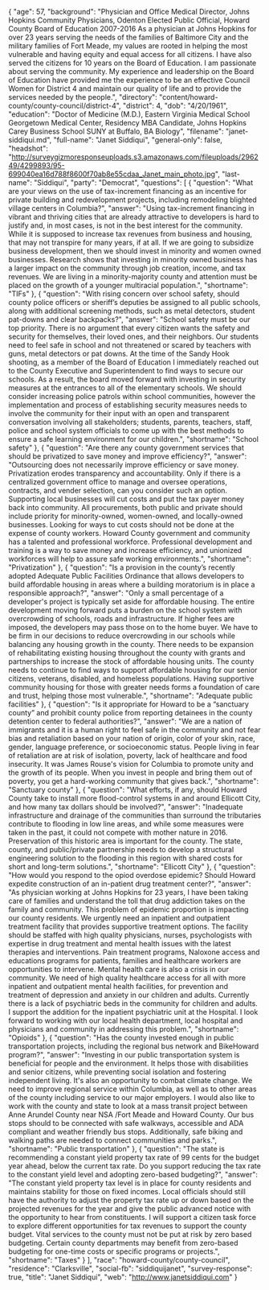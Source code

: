 {
  "age": 57,
  "background": "Physician and Office Medical Director, Johns Hopkins Community Physicians, Odenton Elected Public Official, Howard County Board of Education 2007-2016 As a physician at Johns Hopkins for over 23 years serving the needs of the families of Baltimore City and the military families of Fort Meade, my values are rooted in helping the most vulnerable and having equity and equal access for all citizens. I have also served the citizens for 10 years on the Board of Education. I am passionate about serving the community. My experience and leadership on the Board of Education have provided me the experience to be an effective Council Women for District 4 and maintain our quality of life and to provide the services needed by the people.",
  "directory": "content/howard-county/county-council/district-4",
  "district": 4,
  "dob": "4/20/1961",
  "education": "Doctor of Medicine (M.D.), Eastern Virginia Medical School Georgetown Medical Center, Residency MBA Candidate, Johns Hopkins Carey Business School SUNY at Buffalo, BA Biology",
  "filename": "janet-siddiqui.md",
  "full-name": "Janet Siddiqui",
  "general-only": false,
  "headshot": "http://surveygizmoresponseuploads.s3.amazonaws.com/fileuploads/296249/4299893/95-699040ea16d788f8600f70ab8e55cdaa_Janet_main_photo.jpg",
  "last-name": "Siddiqui",
  "party": "Democrat",
  "questions": [
    {
      "question": "What are your views on the use of tax-increment financing as an incentive for private building and redevelopment projects, including remodeling blighted village centers in Columbia?",
      "answer": "Using tax-increment financing in vibrant and thriving cities that are already attractive to developers is hard to justify and, in most cases, is not in the best interest for the community. While it is supposed to increase tax revenues from business and housing, that may not transpire for many years, if at all. If we are going to subsidize business development, then we should invest in minority and women owned businesses.  Research shows that investing in minority owned business has a larger impact on the community through job creation, income, and tax revenues. We are living in a minority-majority county and attention must be placed on the growth of a younger multiracial population.",
      "shortname": "TIFs"
    },
    {
      "question": "With rising concern over school safety, should county police officers or sheriff’s deputies be assigned to all public schools, along with additional screening methods, such as metal detectors, student pat-downs and clear backpacks?",
      "answer": "School safety must be our top priority. There is no argument that every citizen wants the safety and security for themselves, their loved ones, and their neighbors. Our students need to feel safe in school and not threatened or scared by teachers with guns, metal detectors or pat downs. At the time of the Sandy Hook shooting, as a member of the Board of Education I immediately reached out to the County Executive and Superintendent to find ways to secure our schools. As a result, the board moved forward with investing in security measures at the entrances to all of the elementary schools.  We should consider increasing police patrols within school communities, however the implementation and process of establishing security measures needs to involve the community for their input with an open and transparent conversation involving all stakeholders; students, parents, teachers, staff, police and school system officials to come up with the best methods to ensure a safe learning environment for our children.",
      "shortname": "School safety"
    },
    {
      "question": "Are there any county government services that should be privatized to save money and improve efficiency?",
      "answer": "Outsourcing does not necessarily improve efficiency or save money. Privatization erodes transparency and accountability. Only if there is a centralized government office to manage and oversee operations, contracts, and vender selection, can you consider such an option. Supporting local businesses will cut costs and put the tax payer money back into community. All procurements, both public and private should include priority for minority-owned, women-owned, and locally-owned businesses. Looking for ways to cut costs should not be done at the expense of county workers. Howard County government and community has a talented and professional workforce. Professional development and training is a way to save money and increase efficiency, and unionized workforces will help to assure safe working environments.",
      "shortname": "Privatization"
    },
    {
      "question": "Is a provision in the county’s recently adopted Adequate Public Facilities Ordinance that allows developers to build affordable housing in areas where a building moratorium is in place a responsible approach?",
      "answer": "Only a small percentage of a developer's project is typically set aside for affordable housing. The entire development moving forward puts a burden on the school system with overcrowding of schools, roads and infrastructure. If higher fees are imposed, the developers may pass those on to the home buyer. We have to be firm in our decisions to reduce overcrowding in our schools while balancing any housing growth in the county. There needs to be expansion of rehabilitating existing housing throughout the county with grants and partnerships to increase the stock of affordable housing units. The county needs to continue to find ways to support affordable housing for our senior citizens, veterans, disabled, and homeless populations. Having supportive community housing for those with greater needs forms a foundation of care and trust, helping those most vulnerable.",
      "shortname": "Adequate public facilities"
    },
    {
      "question": "Is it appropriate for Howard to be a “sanctuary county” and prohibit county police from reporting detainees in the county detention center to federal authorities?",
      "answer": "We are a nation of immigrants and it is a human right to feel safe in the community and not fear bias and retaliation based on your nation of origin, color of your skin, race, gender, language preference, or socioeconomic status. People living in fear of retaliation are at risk of isolation, poverty,  lack of healthcare and food insecurity. It was James Rouse's vision for Columbia to promote unity and the growth of its people. When you invest in people and bring them out of poverty, you get a hard-working community that gives back.",
      "shortname": "Sanctuary county"
    },
    {
      "question": "What efforts, if any, should Howard County take to install more flood-control systems in and around Ellicott City, and how many tax dollars should be involved?",
      "answer": "Inadequate infrastructure and drainage of the communities than surround the tributaries contribute to flooding in low line areas, and while some measures were taken in the past, it could not compete with mother nature in 2016.  Preservation of this historic area is important for the county. The state, county, and public/private partnership needs to develop a structural engineering solution to the flooding in this region with shared costs for short and long-term solutions.",
      "shortname": "Ellicott City"
    },
    {
      "question": "How would you respond to the opiod overdose epidemic? Should Howard expedite construction of an in-patient drug treatment center?",
      "answer": "As physician working at Johns Hopkins for 23 years, I have been taking care of families and understand the toll that drug addiction takes on the family and community.  This problem of epidemic proportion is impacting our county residents. We urgently need an inpatient and outpatient treatment facility that provides supportive treatment options. The facility should be staffed with high quality physicians, nurses, psychologists with expertise in drug treatment and mental health issues with the latest therapies and interventions. Pain treatment programs, Naloxone access and educations programs for patients, families and healthcare workers are opportunities to intervene. Mental health care is also a crisis in our community.  We need of high quality healthcare access for all with  more inpatient and outpatient mental health facilities, for prevention and treatment of depression and anxiety in our children and adults.  Currently there is a lack of psychiatric beds in the community for children and adults. I support the addition for the inpatient psychiatric unit at the Hospital.  I look forward to working with our local health department, local hospital and physicians and community in addressing this problem.",
      "shortname": "Opioids"
    },
    {
      "question": "Has the county invested enough in public transportation projects, including the regional bus network and BikeHoward program?",
      "answer": "Investing in our public transportation system is beneficial for people and the environment. It helps those with disabilities and senior citizens, while preventing social isolation and fostering independent living. It's also an opportunity to combat climate change. We need to improve regional service within Columbia, as well as to other areas of the county including service to our major employers. I would also like to work with the county and state to look at a mass transit project between Anne Arundel County near NSA /Fort Meade and Howard County. Our bus stops should to be connected with safe walkways, accessible and ADA compliant and weather friendly bus stops. Additionally, safe biking and walking paths are needed to connect communities and parks.",
      "shortname": "Public transportation"
    },
    {
      "question": "The state is recommending a constant yield property tax rate of 99 cents for the budget year ahead, below the current tax rate. Do you support reducing the tax rate to the constant yield level and adopting zero-based budgeting?",
      "answer": "The constant yield property tax level is in place for county residents and maintains stability for those on fixed incomes. Local officials should still have the authority to adjust the property tax rate up or down based on the projected revenues for the year and give the public advanced notice with the opportunity to hear from constituents. I will support a citizen task force to explore different opportunities for tax revenues to support the county budget.  Vital services to the county must not be put at risk by zero based budgeting. Certain county departments may benefit from zero-based budgeting for one-time costs or specific programs or projects.",
      "shortname": "Taxes"
    }
  ],
  "race": "howard-county/county-council",
  "residence": "Clarksville",
  "social-fb": "siddiquijanet",
  "survey-response": true,
  "title": "Janet Siddiqui",
  "web": "http://www.janetsiddiqui.com"
}
